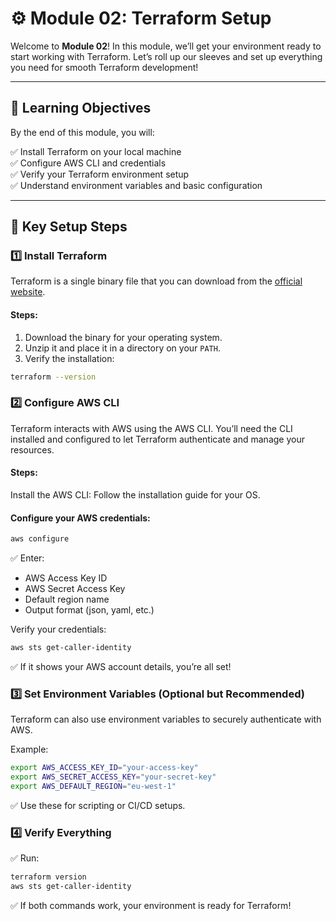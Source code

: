 # ⚙️ Module 02: Terraform Setup

Welcome to **Module 02**! In this module, we’ll get your environment ready to start working with Terraform. Let’s roll up our sleeves and set up everything you need for smooth Terraform development!

---

## 📖 Learning Objectives

By the end of this module, you will:

✅ Install Terraform on your local machine  
✅ Configure AWS CLI and credentials  
✅ Verify your Terraform environment setup  
✅ Understand environment variables and basic configuration

---

## 🔧 Key Setup Steps

### 1️⃣ Install Terraform

Terraform is a single binary file that you can download from the [official website](https://developer.hashicorp.com/terraform/downloads).

#### Steps:
1. Download the binary for your operating system.  
2. Unzip it and place it in a directory on your `PATH`.  
3. Verify the installation:

```bash
terraform --version
```

### 2️⃣ Configure AWS CLI
Terraform interacts with AWS using the AWS CLI.
You’ll need the CLI installed and configured to let Terraform authenticate and manage your resources.

#### Steps:
Install the AWS CLI: Follow the installation guide for your OS.

#### Configure your AWS credentials:

```bash
aws configure
```

✅ Enter:
- AWS Access Key ID
- AWS Secret Access Key
- Default region name
- Output format (json, yaml, etc.)

Verify your credentials:

```bash
aws sts get-caller-identity
```
✅ If it shows your AWS account details, you’re all set!

### 3️⃣ Set Environment Variables (Optional but Recommended)
Terraform can also use environment variables to securely authenticate with AWS.

Example:
```bash
export AWS_ACCESS_KEY_ID="your-access-key"
export AWS_SECRET_ACCESS_KEY="your-secret-key"
export AWS_DEFAULT_REGION="eu-west-1"
```
✅ Use these for scripting or CI/CD setups.

### 4️⃣ Verify Everything
✅ Run:

```bash
terraform version
aws sts get-caller-identity
```
✅ If both commands work, your environment is ready for Terraform!